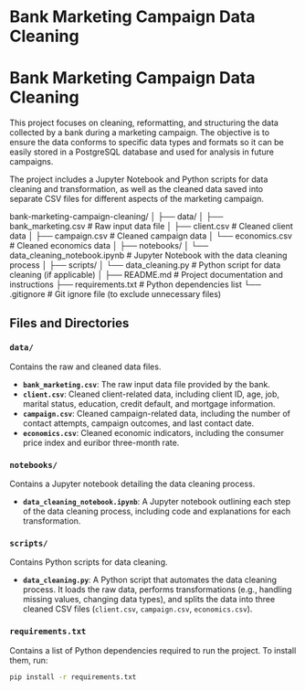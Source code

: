 # Bank Marketing Campaign Data Cleaning
# Bank Marketing Campaign Data Cleaning

This project focuses on cleaning, reformatting, and structuring the data collected by a bank during a marketing campaign. The objective is to ensure the data conforms to specific data types and formats so it can be easily stored in a PostgreSQL database and used for analysis in future campaigns.

The project includes a Jupyter Notebook and Python scripts for data cleaning and transformation, as well as the cleaned data saved into separate CSV files for different aspects of the marketing campaign.

bank-marketing-campaign-cleaning/
│
├── data/
│   ├── bank_marketing.csv             # Raw input data file
│   ├── client.csv                    # Cleaned client data
│   ├── campaign.csv                  # Cleaned campaign data
│   └── economics.csv                 # Cleaned economics data
│
├── notebooks/
│   └── data_cleaning_notebook.ipynb  # Jupyter Notebook with the data cleaning process
│
├── scripts/
│   └── data_cleaning.py              # Python script for data cleaning (if applicable)
│
├── README.md                         # Project documentation and instructions
├── requirements.txt                  # Python dependencies list
└── .gitignore                        # Git ignore file (to exclude unnecessary files)



## Files and Directories

### `data/`
Contains the raw and cleaned data files.

- **`bank_marketing.csv`**: The raw input data file provided by the bank.
- **`client.csv`**: Cleaned client-related data, including client ID, age, job, marital status, education, credit default, and mortgage information.
- **`campaign.csv`**: Cleaned campaign-related data, including the number of contact attempts, campaign outcomes, and last contact date.
- **`economics.csv`**: Cleaned economic indicators, including the consumer price index and euribor three-month rate.

### `notebooks/`
Contains a Jupyter notebook detailing the data cleaning process.

- **`data_cleaning_notebook.ipynb`**: A Jupyter notebook outlining each step of the data cleaning process, including code and explanations for each transformation.

### `scripts/`
Contains Python scripts for data cleaning.

- **`data_cleaning.py`**: A Python script that automates the data cleaning process. It loads the raw data, performs transformations (e.g., handling missing values, changing data types), and splits the data into three cleaned CSV files (`client.csv`, `campaign.csv`, `economics.csv`).

### `requirements.txt`
Contains a list of Python dependencies required to run the project. To install them, run:
```bash
pip install -r requirements.txt
